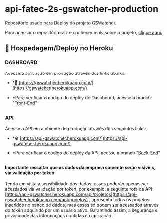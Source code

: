 # api-fatec-2s-gswatcher-production

Repositório usado para Deploy do projeto GSWatcher.

Para acessar o repositório raiz e conhecer mais sobre o projeto, [clique aqui.](https://github.com/vinicius-hso/api-fatec-2s-gswatcher)

## 
## 

## 🏢 Hospedagem/Deploy no Heroku

### DASHBOARD

Acesse a aplicação em produção através dos links abaixo:

* *🔗 [https://gswatcher.herokuapp.com/](https://gswatcher.herokuapp.com/)

* *Para verificar o código do deploy do Dashboard, acesse a branch "[Front-End](https://github.com/HarielThums/api-fatec-2s-gswatcher-production/tree/Front-End)"

##  

### API

Acesse a API em ambiente de produção através dos seguintes links:

* *⚙️ [https://api-gswatcher.herokuapp.com/](https://api-gswatcher.herokuapp.com/)

* *Para verificar o código do deploy da API, acesse a branch "[Back-End](https://github.com/HarielThums/api-fatec-2s-gswatcher-production/tree/Back-End)"

## 

#### Importante ressaltar que os dados da empresa somente serão visíveis, via validação por token.

Tendo em vista a sensibilidade dos dados, esses poderão apenas ser acessados via validação por token, por exemplo, a seguinte rota da API:
[https://api-gswatcher.herokuapp.com/api/projetos](https://api-gswatcher.herokuapp.com/api/projetos)
, apresenta todos os projetos inseridos no banco de dados, mas esses só podem ser acessados através do token adquirido por um usuário ativo.
Garantindo assim, a segurança e privacidade das informações contidas na aplicação.


